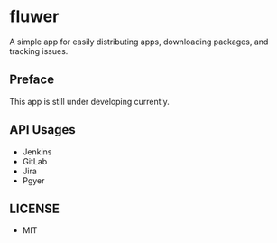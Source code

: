 # fluwer

A simple app for easily distributing apps, downloading packages, and tracking issues.

## Preface

This app is still under developing currently.

## API Usages

- Jenkins
- GitLab
- Jira
- Pgyer

## LICENSE

- MIT
